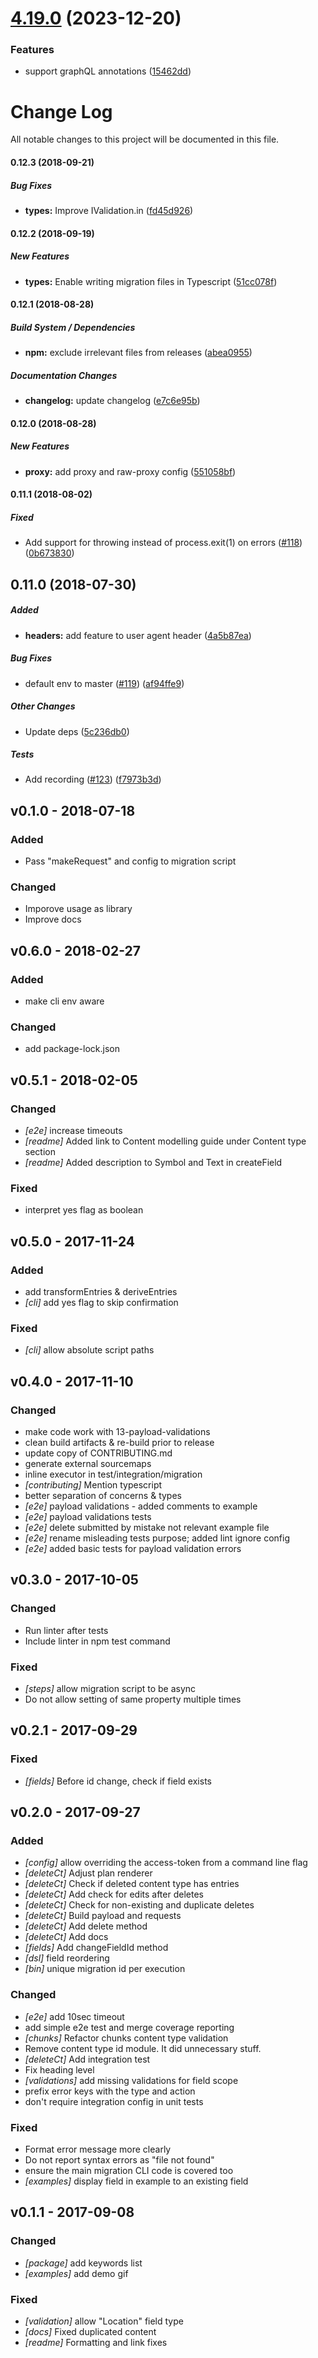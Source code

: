 # [4.19.0](https://github.com/contentful/contentful-migration/compare/v4.18.2...v4.19.0) (2023-12-20)


### Features

* support graphQL annotations ([15462dd](https://github.com/contentful/contentful-migration/commit/15462dd75c5bb7edaa938b9605874438942d7c06))

# Change Log

All notable changes to this project will be documented in this file.

#### 0.12.3 (2018-09-21)

##### Bug Fixes

* **types:**  Improve IValidation.in ([fd45d926](https://github.com/contentful/contentful-migration/commit/fd45d9262e28cd1fb0ff5f32e3406793f1be2f49))

#### 0.12.2 (2018-09-19)

##### New Features

* **types:** Enable writing migration files in Typescript ([51cc078f](https://github.com/contentful/contentful-migration/commit/51cc078fb8969cb221c6f010c420a505f647a22b))

#### 0.12.1 (2018-08-28)

##### Build System / Dependencies

* **npm:**  exclude irrelevant files from releases ([abea0955](https://github.com/contentful/migration-cli/commit/abea09550d933e81c83ff70f3aaa8803a3e1f005))

##### Documentation Changes

* **changelog:**  update changelog ([e7c6e95b](https://github.com/contentful/migration-cli/commit/e7c6e95b391fe046dc556256a1880d05cbb60164))

#### 0.12.0 (2018-08-28)

##### New Features

* **proxy:**  add proxy and raw-proxy config ([551058bf](https://github.com/contentful/migration-cli/commit/551058bf0a4df1d340eab32c3f1586becfcf883d))

#### 0.11.1 (2018-08-02)

##### Fixed

*  Add support for throwing instead of process.exit(1) on errors ([#118](https://github.com/contentful/migration-cli/pull/118)) ([0b673830](https://github.com/contentful/migration-cli/commit/0b6738301550a5064936e1b0acc1d78934cf3166))

## 0.11.0 (2018-07-30)

##### Added

* **headers:**  add feature to user agent header ([4a5b87ea](https://github.com/contentful/migration-cli/commit/4a5b87ea8fab0681ba0aec544e14020b39adcb4e))

##### Bug Fixes

*  default env to master ([#119](https://github.com/contentful/migration-cli/pull/119)) ([af94ffe9](https://github.com/contentful/migration-cli/commit/af94ffe934e8a4cfcb7a2de06b95fe3a5d4daeef))

##### Other Changes

*  Update deps ([5c236db0](https://github.com/contentful/migration-cli/commit/5c236db07f4c741a0d90251399a5470c5f4bd842))

##### Tests

*  Add recording ([#123](https://github.com/contentful/migration-cli/pull/123)) ([f7973b3d](https://github.com/contentful/migration-cli/commit/f7973b3d829ef2635db03981d5a5f244144bf4b3))

## v0.1.0 - 2018-07-18

### Added

- Pass "makeRequest" and config to migration script

### Changed

- Imporove usage as library
- Improve docs

## v0.6.0 - 2018-02-27

### Added
- make cli env aware

### Changed

- add package-lock.json

## v0.5.1 - 2018-02-05

### Changed
- *[e2e]* increase timeouts
- *[readme]* Added link to Content modelling guide under Content type section
- *[readme]* Added description to Symbol and Text in createField

### Fixed

- interpret yes flag as boolean

## v0.5.0 - 2017-11-24

### Added

- add transformEntries & deriveEntries
- *[cli]* add yes flag to skip confirmation

### Fixed
- *[cli]* allow absolute script paths

## v0.4.0 - 2017-11-10

### Changed

- make code work with 13-payload-validations
- clean build artifacts & re-build prior to release
- update copy of CONTRIBUTING.md
- generate external sourcemaps
- inline executor in test/integration/migration
- *[contributing]* Mention typescript
- better separation of concerns & types
- *[e2e]* payload validations - added comments to example
- *[e2e]* payload validations tests
- *[e2e]* delete submitted by mistake not relevant example file
- *[e2e]* rename misleading tests purpose; added lint ignore config
- *[e2e]* added basic tests for payload validation errors

## v0.3.0 - 2017-10-05

### Changed

- Run linter after tests
- Include linter in npm test command

### Fixed

- *[steps]* allow migration script to be async
- Do not allow setting of same property multiple times

## v0.2.1 - 2017-09-29

### Fixed

- *[fields]* Before id change, check if field exists

## v0.2.0 - 2017-09-27

### Added

- *[config]* allow overriding the access-token from a command line flag
- *[deleteCt]* Adjust plan renderer
- *[deleteCt]* Check if deleted content type has entries
- *[deleteCt]* Add check for edits after deletes
- *[deleteCt]* Check for non-existing and duplicate deletes
- *[deleteCt]* Build payload and requests
- *[deleteCt]* Add delete method
- *[deleteCt]* Add docs
- *[fields]* Add changeFieldId method
- *[dsl]* field reordering
- *[bin]* unique migration id per execution

### Changed

- *[e2e]* add 10sec timeout
- add simple e2e test and merge coverage reporting
- *[chunks]* Refactor chunks content type validation
- Remove content type id module. It did unnecessary stuff.
- *[deleteCt]* Add integration test
- Fix heading level
- *[validations]* add missing validations for field scope
- prefix error keys with the type and action
- don't require integration config in unit tests

### Fixed

- Format error message more clearly
- Do not report syntax errors as "file not found"
- ensure the main migration CLI code is covered too
- *[examples]* display field in example to an existing field

## v0.1.1 - 2017-09-08

### Changed

- *[package]* add keywords list
- *[examples]* add demo gif

### Fixed

- *[validation]* allow "Location" field type
- *[docs]* Fixed duplicated content
- *[readme]* Formatting and link fixes
